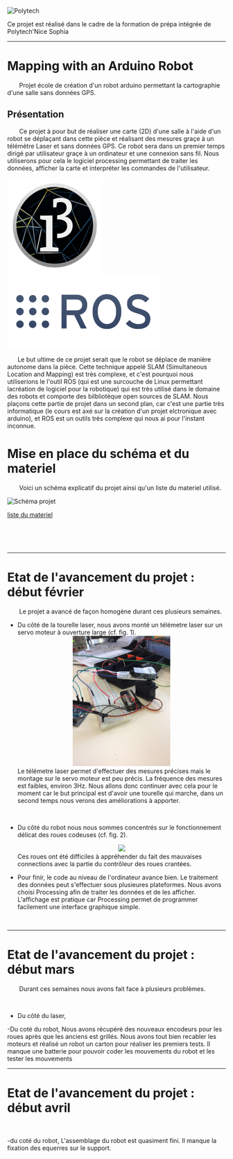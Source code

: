 ![Polytech](http://www.polytechnice.fr/jahia/jsp/jahia/templates/inc/img/polytech_nice-sophia.png)

Ce projet est réalisé dans le cadre de la formation de prépa intégrée de Polytech'Nice Sophia
* * *
# Mapping with an Arduino Robot
&nbsp;&nbsp;&nbsp;&nbsp;&nbsp;&nbsp; Projet école de création d'un robot arduino permettant la cartographie d'une salle sans données GPS.

## Présentation
&nbsp;&nbsp;&nbsp;&nbsp;&nbsp;&nbsp; Ce projet à pour but de réaliser une carte (2D) d'une salle à l'aide d'un robot se déplaçant dans cette pièce et réalisant des mesures graçe à un télémètre Laser et sans données GPS. Ce robot sera dans un premier temps dirigé par utilisateur graçe à un ordinateur et une connexion sans fil. Nous utiliserons pour cela le logiciel processing permettant de traiter les données, afficher la carte et interpréter les commandes de l'utilisateur.

![logo Processing](/documentation/Images/processing3-logo.png) ![logo ROS](/documentation/Images/rosLarge.png)  

&nbsp;&nbsp;&nbsp;&nbsp;&nbsp;&nbsp;Le but ultime de ce projet serait que le robot se déplace de manière autonome dans la pièce. Cette technique appelé SLAM (Simultaneous Location and Mapping) est très complexe, et c'est pourquoi nous utiliserions le l'outil ROS (qui est une surcouche de Linux permettant lacréation de logiciel pour la robotique) qui est très utilisé dans le domaine des robots et comporte des bilbliotèque open sources de SLAM. Nous plaçons cette partie de projet dans un second plan, car c'est une partie très informatique (le cours est axé sur la création d'un projet elctronique avec arduino), et ROS est un outils très complexe qui nous ai pour l'instant inconnue.  

# Mise en place du schéma et du materiel

&nbsp;&nbsp;&nbsp;&nbsp;&nbsp;&nbsp; Voici un schéma explicatif du projet ainsi qu'un liste du materiel utilisé.

![Schéma projet](/documentation/Images/Schéma_wifi_lora.jpg)

[liste du materiel](/documentation/liste_du_materiel.md)

<br/>
<br/>
<br/>


***

# Etat de l'avancement du projet : début février
&nbsp;&nbsp;&nbsp;&nbsp;&nbsp;&nbsp; Le projet a avancé de façon homogène durant ces plusieurs semaines.
<br/>
- Du côté de la tourelle laser, nous avons monté un télémetre laser sur un servo moteur à ouverture large (cf. fig. 1).<div style="text-align:center"><img src="documentation/Images/Tourelle_premiere_version.JPG" height="300"/></div>Le télémetre laser permet d'effectuer des mesures précises mais le montage sur le servo moteur est peu précis. La fréquence des mesures est faibles, environ 3Hz. Nous allons donc continuer avec cela pour le moment car le but principal est d'avoir une tourelle qui marche, dans un second temps nous verons des améliorations à apporter.

<br/>

- Du côté du robot nous nous sommes concentrés sur le fonctionnement délicat des roues codeuses (cf. fig. 2).<div style="text-align:center"><img src="documentation/Images/roue_codeuse_1_.JPG" height="300"/></div>Ces roues ont été difficiles à appréhender du fait des mauvaises connections avec la partie du contrôleur des roues crantées. 

- Pour finir, le code au niveau de l'ordinateur avance bien. Le traitement des données peut s'effectuer sous plusieures plateformes. Nous avons choisi Processing afin de traiter les données et de les afficher. L'affichage est pratique car Processing permet de programmer facilement une interface graphique simple.

<br/>

***

# Etat de l'avancement du projet : début mars
&nbsp;&nbsp;&nbsp;&nbsp;&nbsp;&nbsp; Durant ces semaines nous avons fait face à plusieurs problèmes.

<br/>

- Du côté du laser, 

-Du coté du robot,
Nous avons récupéré des nouveaux encodeurs pour les roues après que les anciens est grillés. Nous avons tout bien recabler les moteurs et réalisé un robot un carton pour réaliser les premiers tests. Il manque une batterie pour pouvoir coder les mouvements du robot et les tester les mouvements 

***

# Etat de l'avancement du projet : début avril

&nbsp;&nbsp;&nbsp;&nbsp;&nbsp;&nbsp; 

-du coté du robot,
L'assemblage du robot est quasiment fini. Il manque la fixation des equerres sur le support.
